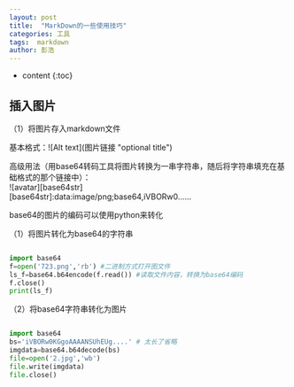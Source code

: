 ```yaml
---
layout: post
title:  "MarkDown的一些使用技巧"
categories: 工具
tags:  markdown
author: 彭浩
---
```


* content
{:toc}

## 插入图片

（1）将图片存入markdown文件

基本格式：!\[Alt text](图片链接 "optional title")
  
高级用法（用base64转码工具将图片转换为一串字符串，随后将字符串填充在基础格式的那个链接中）：  
![avatar][base64str]  
[base64str]:data:image/png;base64,iVBORw0......

base64的图片的编码可以使用python来转化

（1）将图片转化为base64的字符串

```python

import base64
f=open('723.png','rb') #二进制方式打开图文件
ls_f=base64.b64encode(f.read()) #读取文件内容，转换为base64编码
f.close()
print(ls_f)

```

（2）将base64字符串转化为图片

```python

import base64
bs='iVBORw0KGgoAAAANSUhEUg....' # 太长了省略
imgdata=base64.b64decode(bs)
file=open('2.jpg','wb')
file.write(imgdata)
file.close()

```




